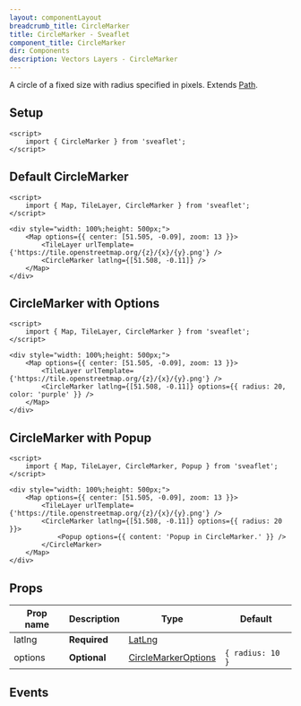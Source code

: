 ```yaml
---
layout: componentLayout
breadcrumb_title: CircleMarker
title: CircleMarker - Sveaflet
component_title: CircleMarker
dir: Components
description: Vectors Layers - CircleMarker
---
```


A circle of a fixed size with radius specified in pixels. Extends [Path](https://leafletjs.com/reference.html#path).

## Setup

```svelte exampel csr hideOutput
<script>
	import { CircleMarker } from 'sveaflet';
</script>
```

## Default CircleMarker

```svelte example csr
<script>
	import { Map, TileLayer, CircleMarker } from 'sveaflet';
</script>

<div style="width: 100%;height: 500px;">
	<Map options={{ center: [51.505, -0.09], zoom: 13 }}>
		<TileLayer urlTemplate={'https://tile.openstreetmap.org/{z}/{x}/{y}.png'} />
		<CircleMarker latlng={[51.508, -0.11]} />
	</Map>
</div>
```

## CircleMarker with Options

```svelte example csr
<script>
	import { Map, TileLayer, CircleMarker } from 'sveaflet';
</script>

<div style="width: 100%;height: 500px;">
	<Map options={{ center: [51.505, -0.09], zoom: 13 }}>
		<TileLayer urlTemplate={'https://tile.openstreetmap.org/{z}/{x}/{y}.png'} />
		<CircleMarker latlng={[51.508, -0.11]} options={{ radius: 20, color: 'purple' }} />
	</Map>
</div>
```

## CircleMarker with Popup

```svelte example csr
<script>
	import { Map, TileLayer, CircleMarker, Popup } from 'sveaflet';
</script>

<div style="width: 100%;height: 500px;">
	<Map options={{ center: [51.505, -0.09], zoom: 13 }}>
		<TileLayer urlTemplate={'https://tile.openstreetmap.org/{z}/{x}/{y}.png'} />
		<CircleMarker latlng={[51.508, -0.11]} options={{ radius: 20 }}>
			<Popup options={{ content: 'Popup in CircleMarker.' }} />
		</CircleMarker>
	</Map>
</div>
```

## Props

| Prop name | Description  | Type                                                                            | Default          |
| --------- | ------------ | ------------------------------------------------------------------------------- | ---------------- |
| latlng    | **Required** | [LatLng](https://leafletjs.com/reference.html#latlng)                           |                  |
| options   | **Optional** | [CircleMarkerOptions](https://leafletjs.com/reference.html#circlemarker-option) | `{ radius: 10 }` |

## Events
